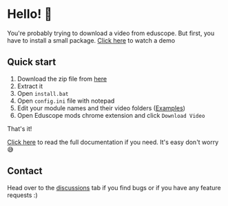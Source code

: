 # Hello! 👋

You're probably trying to download a video from eduscope. But first, you have to install a small package. [Click here](https://github.com/notnavindu/SLIIT-Eduscope-Video-Downloader#about) to watch a demo

## Quick start

1. Download the zip file from [here](https://github.com/notnavindu/SLIIT-Eduscope-Video-Downloader/releases/download/v0.2/SLIIT-Eduscope-downloader-v0.2.rar)
2. Extract it
3. Open `install.bat`
4. Open `config.ini` file with notepad
5. Edit your module names and their video folders ([Examples](https://github.com/notnavindu/SLIIT-Eduscope-Video-Downloader#installation-guide-for-normal-people))
6. Open Eduscope mods chrome extension and click `Download Video`

That's it!

[Click here](https://github.com/notnavindu/SLIIT-Eduscope-Video-Downloader) to read the full documentation if you need. It's easy don't worry 😅

## Contact

Head over to the [discussions](https://github.com/notnavindu/SLIIT-Eduscope-Video-Downloader/discussions) tab if you find bugs or if you have any feature requests :)

